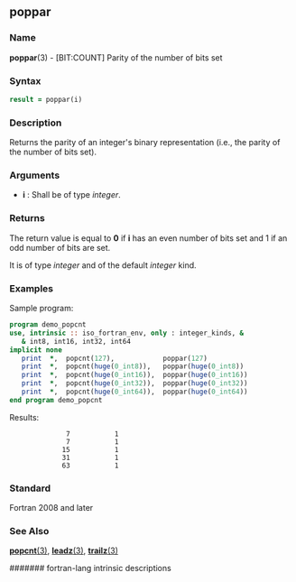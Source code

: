## poppar
### __Name__

__poppar__(3) - \[BIT:COUNT\] Parity of the number of bits set


### __Syntax__
```fortran
result = poppar(i)
```
### __Description__

Returns the parity of an integer's binary representation (i.e., the
parity of the number of bits set).

### __Arguments__

  - __i__
    : Shall be of type _integer_.

### __Returns__

The return value is equal to __0__ if __i__ has an even number of bits set and 1 if an odd
number of bits are set.

It is of type _integer_ and of the default _integer_ kind.

### __Examples__

Sample program:

```fortran
program demo_popcnt
use, intrinsic :: iso_fortran_env, only : integer_kinds, &
   & int8, int16, int32, int64
implicit none
   print  *,  popcnt(127),            poppar(127)
   print  *,  popcnt(huge(0_int8)),   poppar(huge(0_int8))
   print  *,  popcnt(huge(0_int16)),  poppar(huge(0_int16))
   print  *,  popcnt(huge(0_int32)),  poppar(huge(0_int32))
   print  *,  popcnt(huge(0_int64)),  poppar(huge(0_int64))
end program demo_popcnt
```
  Results:
```text
              7           1
              7           1
             15           1
             31           1
             63           1
```
### __Standard__

Fortran 2008 and later

### __See Also__

[__popcnt__(3)](POPCNT),
[__leadz__(3)](LEADZ),
[__trailz__(3)](TRAILZ)

####### fortran-lang intrinsic descriptions
